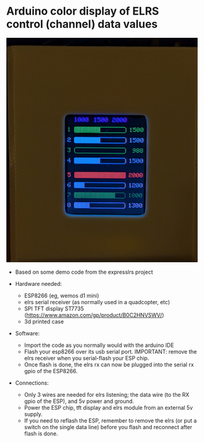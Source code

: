 # Arduino color display of ELRS control (channel) data values

![display](tft_channel_display.jpg)

* Based on some demo code from the expresslrs project

* Hardware needed:
  - ESP8266 (eg, wemos d1 mini)
  - elrs serial receiver (as normally used in a quadcopter, etc)
  - SPI TFT display ST7735 (https://www.amazon.com/gp/product/B0C2HNVSWV/)
  - 3d printed case
  
* Software:
  - Import the code as you normally would with the arduino IDE
  - Flash your esp8266 over its usb serial port.  IMPORTANT: remove the elrs receiver when you serial-flash your ESP chip.
  - Once flash is done, the elrs rx can now be plugged into the serial rx gpio of the ESP8266.

* Connections:
  - Only 3 wires are needed for elrs listening; the data wire (to the RX gpio of the ESP), and 5v power and ground.
  - Power the ESP chip, tft display and elrs module from an external 5v supply.
  - If you need to reflash the ESP, remember to remove the elrs (or put a switch on the single data line) before you flash and reconnect after flash is done.
  
  

